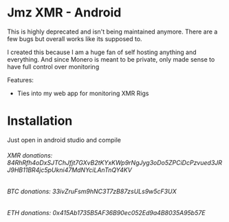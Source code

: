 Jmz XMR - Android
=

This is highly deprecated and isn't being maintained anymore.  There are a few bugs but overall works like its supposed to.

I created this because I am a huge fan of self hosting anything and everything.  And since Monero is meant to be private, only made sense to have full control over monitoring

Features:
* Ties into my web app for monitoring XMR Rigs

Installation
=
Just open in android studio and compile

###### XMR donations: 84RhRfh4oDxSJTChJfjt7GXvB2tKYxKWp9rNgJyg3oDo5ZPCiDcPzvued3JRJ9HB11BR4jc5pUkni47MdNYciLAnTnQY4KV 
###### BTC donations: 33ivZruFsm9hNC3T7zB87zsULs9w5cF3UX  
###### ETH donations: 0x415Ab1735B5AF36B90ec052Ed9a4B8035A95b57E